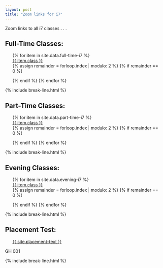 ```yaml
---
layout: post
title: "Zoom links for i7"
---
```


Zoom links to all i7 classes . . .

<div class="wrap">
    <h2>Full-Time Classes:</h2>
    <ul style="list-style: none;" class="buttons">
        {% for item in site.data.full-time-i7 %}
            <li class="buttons__item">
                <a class="shiney" href="{{ item.link }}">{{ item.class }}</a>
            </li>
            {% assign remainder = forloop.index | modulo: 2 %}
            {% if remainder == 0 %}
                </ul>
                <ul style="list-style: none;" class="buttons">
            {% endif %}
        {% endfor %}
    </ul>
</div>
  {% include break-line.html %}

<div class="wrap">
    <h2>Part-Time Classes:</h2>
    <ul style="list-style: none;" class="buttons">
        {% for item in site.data.part-time-i7 %}
            <li class="buttons__item">
                <a class="shiney" href="{{ item.link }}">{{ item.class }}</a>
            </li>
            {% assign remainder = forloop.index | modulo: 2 %}
            {% if remainder == 0 %} 
                </ul>
                <ul style="list-style: none;" class="buttons">
            {% endif %}
        {% endfor %}
    </ul>
</div>
  {% include break-line.html %}

<div class="wrap">
    <h2>Evening Classes:</h2>
    <ul style="list-style: none;" class="buttons">
        {% for item in site.data.evening-i7 %}
            <li class="buttons__item">
                <a class="shiney" href="{{ item.link }}">{{ item.class }}</a>
            </li>
            {% assign remainder = forloop.index | modulo: 2 %}
            {% if remainder == 0 %}
                </ul>
                <ul style="list-style: none;" class="buttons">
            {% endif %}
        {% endfor %}
    </ul>
</div>

  {% include break-line.html %}
<div class="wrap">
    <h2>Placement Test:</h2>
    <ul style="list-style: none;" class="buttons">
        <li class="buttons__item">
            <a class="shiney" href="{{ site.placement-link }}">{{ site.placement-text }}</a>
        </li>
    </ul>
    <p>GH 001</p>
</div>

  {% include break-line.html %}
